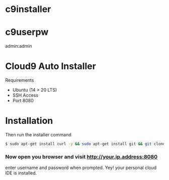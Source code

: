 # c9installer

# c9userpw
admin:admin

# Cloud9 Auto Installer

Requirements

  - Ubuntu (14 > 20 LTS)
  - SSH Access
  - Port 8080

# Installation
Then run the installer command
```sh
$ sudo apt-get install curl -y && sudo apt-get install git && git clone https://github.com/kgdmzz/c9installer && cd c9installer && bash c9installer.sh
```

### Now open you browser and visit http://your.ip.address:8080
enter username and password when prompted. Yey! your personal cloud IDE is installed.

